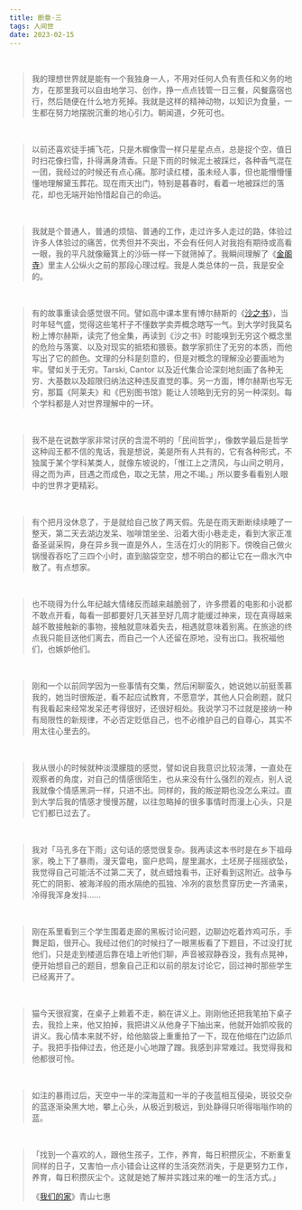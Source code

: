 ```yaml
---
title: 断章·三
tags: 人间世
date: 2023-02-15
---
```


<br/>

> 我的理想世界就是能有一个我独身一人，不用对任何人负有责任和义务的地方，在那里我可以自由地学习、创作，挣一点点钱管一日三餐，风餐露宿也行，然后随便在什么地方死掉。我就是这样的精神动物，以知识为食量，一生都在努力地摆脱沉重的地心引力。朝闻道，夕死可也。

<br/>

> 以前还喜欢徒手捕飞花，只是木樨像雪一样只星星点点，总是捉个空，值日时扫花像扫雪，扑得满身清香。只是下雨的时候泥土被踩烂，各种香气混在一团，我经过的时候还有点心痛。那时读红楼，虽未经人事，但也能懵懵懂懂地理解黛玉葬花。现在雨天出门，特别是暮春时，看着一地被踩烂的落花，却也无端开始怜惜起自己的命运。

<br/>

> 我就是个普通人，普通的烦恼、普通的工作，走过许多人走过的路，体验过许多人体验过的痛苦，优秀但并不突出，不会有任何人对我抱有期待或高看一眼，我的平凡就像簸箕上的沙砾一样一下就筛掉了。我瞬间理解了《[金阁寺](https://book.douban.com/subject/35324326/)》里主人公纵火之前的那段心理过程。我是人类总体的一员，我是安全的。

<br/>

> 有的故事重读会感觉很不同。譬如高中课本里有博尔赫斯的《[沙之书](https://book.douban.com/subject/25796049/)》，当时年轻气盛，觉得这些笔杆子不懂数学卖弄概念瞎写一气。到大学时我莫名粉上博尔赫斯，读完了他全集，再读到《沙之书》时能嗅到无穷这个概念里的危险与落寞、以及对现实的抵牾和猥亵。数学家抓住了无穷的本质，而他写出了它的颜色。文理的分科是刻意的，但是对概念的理解没必要画地为牢。譬如关于无穷。Tarski, Cantor 以及近代集合论深刻地刻画了各种无穷、大基数以及超限归纳法这种违反直觉的事。另一方面，博尔赫斯也写无穷，那篇《阿莱夫》和《巴别图书馆》能让人领略到无穷的另一种深刻。每个学科都是人对世界理解中的一环。

<br/>

> 我不是在说数学家非常讨厌的含混不明的「民间哲学」，像数学最后是哲学这种阎王都不信的鬼话，我是想说，美是所有人共有的，它有各种形式，不独属于某个学科某类人，就像东坡说的，「惟江上之清风，与山间之明月，得之而为声，目遇之而成色，取之无禁，用之不竭。」所以要多看看别人眼中的世界才更精彩。

<br/>

> 有个把月没休息了，于是就给自己放了两天假。先是在雨天断断续续睡了一整天，第二天去湖边发呆、咖啡馆坐坐、沿着大街小巷走走，看到大家正准备圣诞采购，身在异乡我一直是外人，生活在灯火的阴影下。傍晚自己做火锅慢吞吞吃了三四个小时，直到脑袋空空，想不明白的都让它在一鼎水汽中散了。有点想家。

<br/>

> 也不晓得为什么年纪越大情绪反而越来越脆弱了，许多攒着的电影和小说都不敢点开看，每看一部都要好几天甚至好几周才能缓过神来，现在真得越来越不敢接触新的事物，接触就意味着失去，相遇就意味着别离。在旅途的终点我只能目送他们离去，而自己一个人还留在原地，没有出口。我祝福他们，也嫉妒他们。

<br/>

> 刚和一个以前同学因为一些事情有交集，然后闲聊蛮久，她说她以前挺羡慕我的，她当时很叛逆，看不起应试教育，不愿意学，其他人只会刷题，就只有我看起来经常发呆还考得很好，还很好相处。我说学习不过就是接纳一种有局限性的新规律，不必否定贬低自己，也不必维护自己的自尊心，其实不用太往心里去的。

<br/>

> 我从很小的时候就种淡漠朦胧的感觉，譬如说自我意识比较淡薄，一直处在观察者的角度，对自己的情感很陌生，也从来没有什么强烈的观点，别人说我就像个情感黑洞一样，只进不出。同样的，我的叛逆期也没怎么来过。直到大学后我的情感才慢慢苏醒，以往忽略掉的很多事情时而漫上心头，只是它们都已过去了。

<br/>

> 我对「马孔多在下雨」这句话的感觉很复杂。我再读这本书时是在乡下祖母家，晚上下了暴雨，漫天雷电，窗户悲鸣，屋里漏水，土坯房子摇摇欲坠，我觉得自己可能活不过第二天了，就点蜡烛看书，正好看到这附近。战争与死亡的阴影、被海洋般的雨水隔绝的孤独、冷冽的哀愁贯穿历史一齐涌来，冷得我浑身发抖……

<br/>

> 刚在系里看到三个学生围着走廊的黑板讨论问题，边聊边吃着炸鸡可乐，手舞足蹈，很开心。我经过他们的时候扫了一眼黑板看了下题目，不过没打扰他们，只是走到楼道后靠在墙上听他们聊，声音被寂静吞没，我有点晃神，便开始想自己的题目，想象自己正和以前的朋友讨论它，回过神时那些学生已经离开了。

<br/>

> 猫今天很寂寞，在桌子上赖着不走，躺在讲义上。刚刚他还把我笔拍下桌子去，我捡上来，他又拍掉，我把讲义从他身子下抽出来，他就开始抓咬我的讲义。我心情本来就不好，给他脑袋上重重拍了一下，现在他缩在门边舔爪子。我把手指伸过去，他还是小心地蹭了蹭。我感到非常难过。我觉得我和他都很可怜。

<br/>

> 如注的暴雨过后，天空中一半的深海蓝和一半的子夜蓝相互侵染，斑驳交杂的蓝逐渐染黑大地，攀上心头，从极近到极远，到处静得只听得嗡嗡作响的蓝。

<br/>

> 「找到一个喜欢的人，跟他生孩子，工作，养育，每日积攒灰尘，不断重复同样的日子，又害怕一点小错会让这样的生活突然消失，于是更努力工作，养育，每日积攒灰尘个。这就是她了解并实践过来的唯一的生活方式。」
>
> 《[我们的家](https://book.douban.com/subject/35578828/)》青山七惠